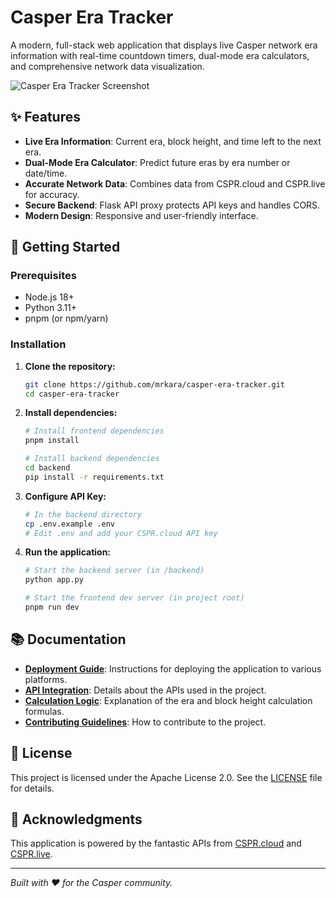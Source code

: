 # Casper Era Tracker

A modern, full-stack web application that displays live Casper network era information with real-time countdown timers, dual-mode era calculators, and comprehensive network data visualization.

![Casper Era Tracker Screenshot](https://raw.githubusercontent.com/mrkara/casper-era-tracker/master/screenshot.png)

## ✨ Features

- **Live Era Information**: Current era, block height, and time left to the next era.
- **Dual-Mode Era Calculator**: Predict future eras by era number or date/time.
- **Accurate Network Data**: Combines data from CSPR.cloud and CSPR.live for accuracy.
- **Secure Backend**: Flask API proxy protects API keys and handles CORS.
- **Modern Design**: Responsive and user-friendly interface.

## 🚀 Getting Started

### Prerequisites

- Node.js 18+
- Python 3.11+
- pnpm (or npm/yarn)

### Installation

1.  **Clone the repository:**
    ```bash
    git clone https://github.com/mrkara/casper-era-tracker.git
    cd casper-era-tracker
    ```

2.  **Install dependencies:**
    ```bash
    # Install frontend dependencies
    pnpm install

    # Install backend dependencies
    cd backend
    pip install -r requirements.txt
    ```

3.  **Configure API Key:**
    ```bash
    # In the backend directory
    cp .env.example .env
    # Edit .env and add your CSPR.cloud API key
    ```

4.  **Run the application:**
    ```bash
    # Start the backend server (in /backend)
    python app.py

    # Start the frontend dev server (in project root)
    pnpm run dev
    ```

## 📚 Documentation

- **[Deployment Guide](DEPLOYMENT.md)**: Instructions for deploying the application to various platforms.
- **[API Integration](docs/API.md)**: Details about the APIs used in the project.
- **[Calculation Logic](docs/CALCULATIONS.md)**: Explanation of the era and block height calculation formulas.
- **[Contributing Guidelines](CONTRIBUTING.md)**: How to contribute to the project.

## 📄 License

This project is licensed under the Apache License 2.0. See the [LICENSE](LICENSE) file for details.

## 🙏 Acknowledgments

This application is powered by the fantastic APIs from [CSPR.cloud](https://cspr.cloud/) and [CSPR.live](https://cspr.live/).

---

*Built with ❤️ for the Casper community.*

